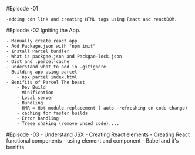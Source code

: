 #Episode -01

    -adding cdn link and creating HTML tags using React and reactDOM.

#Episode -02 Igniting the App.

    - Manually create react app
    - Add Package.json with "npm init"
    - Install Parcel bundler
    - What is packgae.json and Packgae-lock.json
    - Dist and .parcel-cache
    - understand what to add in .gitignore
    - Building app using parcel
        - npx parcel index.html
    - Benifits of Parcel The beast
        - Dev Build
        - Minification
        - Local server
        - Bundling
        - HMR = Hot module replacement ( auto -refreshing on code change)
        - caching for faster builds
        - Error handling 
        - Treee shaking (remove unsed code)....

#Episode -03
    - Understand JSX
    - Creating React elements
    - Creating React functional components
    - using element and component
    - Babel and it's benifits
